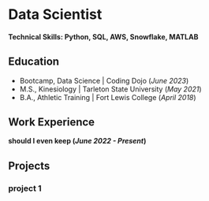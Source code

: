 # Data Scientist

#### Technical Skills: Python, SQL, AWS, Snowflake, MATLAB

## Education
- Bootcamp, Data Science | Coding Dojo (_June 2023_)								       		
- M.S., Kinesiology	| Tarleton State University (_May 2021_)	 			        		
- B.A., Athletic Training | Fort Lewis College (_April 2018_)

## Work Experience
**should I even keep (_June 2022 - Present_)**

## Projects
### project 1
